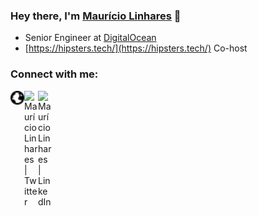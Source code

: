 ### Hey there, I'm [Maurício Linhares][website] 👋 

- Senior Engineer at [DigitalOcean](https://digitalocean.com)
- [https://hipsters.tech/](https://hipsters.tech/) Co-host

### Connect with me:

[<img align="left" alt="mauricio.github.com" width="22px" src="https://raw.githubusercontent.com/iconic/open-iconic/master/svg/globe.svg" />][website]
[<img align="left" alt="Maurício Linhares | Twitter" width="22px" src="https://cdn.jsdelivr.net/npm/simple-icons@v3/icons/twitter.svg" />][twitter]
[<img align="left" alt="Maurício Linhares | LinkedIn" width="22px" src="https://cdn.jsdelivr.net/npm/simple-icons@v3/icons/linkedin.svg" />][linkedin]

<br />

[website]: https://mauricio.github.io/
[twitter]: https://twitter.com/mauriciojr
[linkedin]: https://www.linkedin.com/in/mauriciolinhares/

